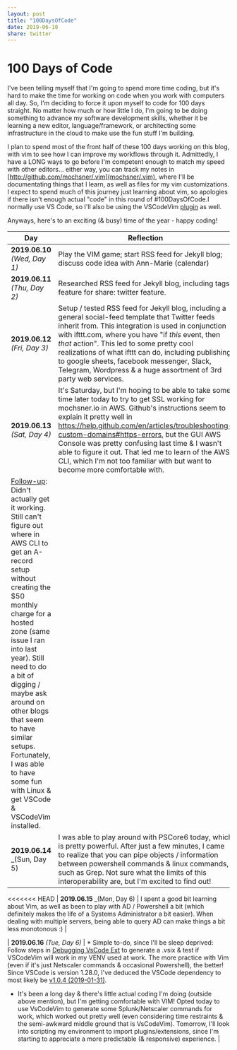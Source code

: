 ```yaml
---
layout: post
title: "100DaysOfCode"
date: 2019-06-10
share: twitter
---
```

# 100 Days of Code
I've been telling myself that I'm going to spend more time coding, but it's hard to make the time for working on code when you work with computers all day. So, I'm deciding to force it upon myself to code for 100 days straight. No matter how much or how little I do, I'm going to be doing something to advance my software development skills, whether it be learning a new editor, language/framework, or architecting some infrastructure in the cloud to make use the fun stuff I'm building. 

I plan to spend most of the front half of these 100 days working on this blog, with vim to see how I can improve my workflows through it. Admittedly, I have a LONG ways to go before I'm competent enough to match my speed with other editors... either way, you can track my notes in [http://github.com/mochsner/.vim](mochsner/.vim), where I'll be documentating things that I learn, as well as files for my vim customizations. I expect to spend much of this journey just learning about vim, so apologies if there isn't enough actual "code" in this round of #100DaysOfCode.I normally use VS Code, so I'll also be using the VSCodeVim [plugin](https://marketplace.visualstudio.com/items?itemName=vscodevim.vim) as well.

Anyways, here's to an exciting (& busy) time of the year - happy coding!

| Day | Reflection |
|----------|-------------|
| **2019.06.10** _(Wed, Day 1)_ | Play the VIM game; start RSS feed for Jekyll blog; discuss code idea with Ann-Marie (calendar) |
| **2019.06.11** _(Thu, Day 2)_ | Researched RSS feed for Jekyll blog, including tags feature for share: twitter feature. |
| **2019.06.12** _(Fri, Day 3)_ | Setup / tested RSS feed for Jekyll blog, including a general social-feed template that Twitter feeds inherit from. This integration is used in conjunction with ifttt.com, where you have "if _this_ event, then _that_ action". This led to some pretty cool realizations of what ifttt can do, including publishing to google sheets, facebook messenger, Slack, Telegram, Wordpress & a huge assortment of 3rd party web services. |
| **2019.06.13** _(Sat, Day 4)_ | It's Saturday, but I'm hoping to be able to take some time later today to try to get SSL working for mochsner.io in AWS. Github's instructions seem to explain it pretty well in https://help.github.com/en/articles/troubleshooting-custom-domains#https-errors, but the GUI AWS Console was pretty confusing last time & I wasn't able to figure it out. That led me to learn of the AWS CLI, which I'm not too familiar with but want to become more comfortable with. 
<u>Follow-up</u>: Didn't actually get it working. Still can't figure out where in AWS CLI to get an A-record setup without creating the $50 monthly charge for a hosted zone (same issue I ran into last year). Still need to do a bit of digging / maybe ask around on other blogs that seem to have similar setups. Fortunately, I was able to have some fun with Linux & get VSCode & VSCodeVim installed. |
| **2019.06.14** _(Sun, Day 5) | I was able to play around with PSCore6 today, which is pretty powerful. After just a few minutes, I came to realize that you can pipe objects / information between powershell commands & linux commands, such as Grep. Not sure what the limits of this interoperability are, but I'm excited to find out! |
<<<<<<< HEAD
| **2019.06.15** _(Mon, Day 6) | I spent a good bit learning about Vim, as well as been to play with AD / Powershell a bit (which definitely makes the life of a Systems Administrator a bit easier). When dealing with multiple servers, being able to query AD can make things a bit less monotonous :) |

| **2019.06.16** _(Tue, Day 6)_ | * Simple to-do, since I'll be sleep deprived: Follow steps in [Debugging VsCode Ext](https://github.com/Microsoft/vscode-go/wiki/Building,-Debugging-and-Sideloading-the-extension-in-Visual-Studio-Code) to generate a .vsix & test if VSCodeVim will work in my VENV used at work. The more practice with Vim (even if it's just Netscaler commands & occasional Powershell), the better! Since VSCode is version 1.28.0, I've deduced the VSCode dependency to most likely be [v1.0.4 (2019-01-31)](https://marketplace.visualstudio.com/items/vscodevim.vim/changelog).
* It's been a long day & there's little actual coding I'm doing (outside above mention), but I'm getting comfortable with VIM! Opted today to use VsCodeVim to generate some Splunk/Netscaler commands for work, which worked out pretty well (even considering time restraints & the semi-awkward middle ground that is VsCodeVim). Tomorrow, I'll look into scripting my environment to import plugins/extensions, since I'm starting to appreciate a more predictable (& responsive) experience. | 
